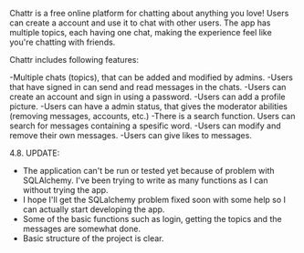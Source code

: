 Chattr is a free online platform for chatting about anything you love! Users can create a account and use it to chat with other users. The app has multiple topics, each having one chat, making the experience feel like you're chatting with friends.

Chattr includes following features:

-Multiple chats (topics), that can be added and modified by admins.
-Users  that have signed in can send and read messages in the chats.
-Users can create an account and sign in using a password.
-Users can add a profile picture.
-Users can have a admin status, that gives the moderator abilities (removing messages, accounts, etc.)
-There is a search function. Users can search for messages containing a spesific word.
-Users can modify and remove their own messages.
-Users can give likes to messages.

4.8. UPDATE:

- The application can't be run or tested yet because of problem with SQLAlchemy. I've been trying to write as many functions as I can without trying the app.
- I hope I'll get the SQLalchemy problem fixed soon with some help so I can actually start developing the app.
- Some of the basic functions such as login, getting the topics and the messages are somewhat done.
- Basic structure of the project is clear.
